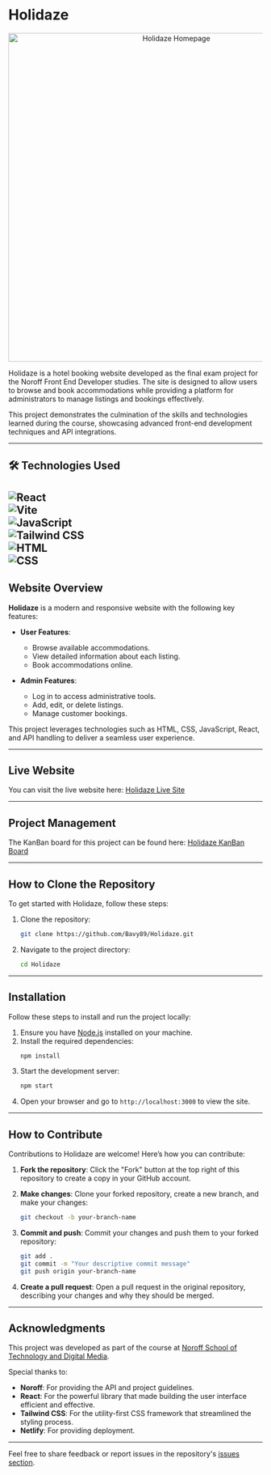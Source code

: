 # Holidaze

<p align="center">
  <a href="https://holidazebaveado.netlify.app/" target="_blank">
    <img src="https://raw.githubusercontent.com/Bavy89/images/refs/heads/main/Images/Holidaze%20HomePage.png?token=GHSAT0AAAAAAC5PAXIPH3YWHK2XT6HA5ILCZ43NW6Q" 
         alt="Holidaze Homepage" 
         width="650">
  </a>
</p>


Holidaze is a hotel booking website developed as the final exam project for the Noroff Front End Developer studies. The site is designed to allow users to browse and book accommodations while providing a platform for administrators to manage listings and bookings effectively.

This project demonstrates the culmination of the skills and technologies learned during the course, showcasing advanced front-end development techniques and API integrations.

---

## 🛠️ Technologies Used
![React](https://img.shields.io/badge/React-blue?style=for-the-badge&logo=react)  
![Vite](https://img.shields.io/badge/Vite-purple?style=for-the-badge&logo=vite)  
![JavaScript](https://img.shields.io/badge/JavaScript-yellow?style=for-the-badge&logo=javascript)  
![Tailwind CSS](https://img.shields.io/badge/TailwindCSS-blue?style=for-the-badge&logo=tailwindcss)  
![HTML](https://img.shields.io/badge/HTML-orange?style=for-the-badge&logo=html5)  
![CSS](https://img.shields.io/badge/CSS-blue?style=for-the-badge&logo=css3)  
---

## Website Overview

**Holidaze** is a modern and responsive website with the following key features:

- **User Features**:
  - Browse available accommodations.
  - View detailed information about each listing.
  - Book accommodations online.

- **Admin Features**:
  - Log in to access administrative tools.
  - Add, edit, or delete listings.
  - Manage customer bookings.

This project leverages technologies such as HTML, CSS, JavaScript, React, and API handling to deliver a seamless user experience.

---

## Live Website

You can visit the live website here: [Holidaze Live Site](https://holidazebaveado.netlify.app/)

---

## Project Management

The KanBan board for this project can be found here: [Holidaze KanBan Board](https://github.com/users/Bavy89/projects/1)

---

## How to Clone the Repository

To get started with Holidaze, follow these steps:

1. Clone the repository:
   ```bash
   git clone https://github.com/Bavy89/Holidaze.git
   ```

2. Navigate to the project directory:
   ```bash
   cd Holidaze
   ```

---

## Installation

Follow these steps to install and run the project locally:

1. Ensure you have [Node.js](https://nodejs.org/) installed on your machine.
2. Install the required dependencies:
   ```bash
   npm install
   ```
3. Start the development server:
   ```bash
   npm start
   ```
4. Open your browser and go to `http://localhost:3000` to view the site.

---

## How to Contribute

Contributions to Holidaze are welcome! Here’s how you can contribute:

1. **Fork the repository**:
   Click the "Fork" button at the top right of this repository to create a copy in your GitHub account.

2. **Make changes**:
   Clone your forked repository, create a new branch, and make your changes:
   ```bash
   git checkout -b your-branch-name
   ```

3. **Commit and push**:
   Commit your changes and push them to your forked repository:
   ```bash
   git add .
   git commit -m "Your descriptive commit message"
   git push origin your-branch-name
   ```

4. **Create a pull request**:
   Open a pull request in the original repository, describing your changes and why they should be merged.

---

## Acknowledgments

This project was developed as part of the course at [Noroff School of Technology and Digital Media](https://www.noroff.no/).

Special thanks to:

- **Noroff**: For providing the API and project guidelines.
- **React**: For the powerful library that made building the user interface efficient and effective.
- **Tailwind CSS**: For the utility-first CSS framework that streamlined the styling process.
- **Netlify**: For providing deployment.

---

Feel free to share feedback or report issues in the repository's [issues section](https://github.com/Bavy89/Holidaze/issues).


